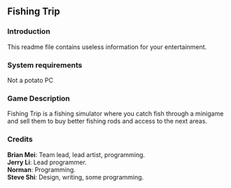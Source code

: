 ## Fishing Trip
### Introduction
This readme file contains useless information for your entertainment.
### System requirements
Not a potato PC
### Game Description
Fishing Trip is a fishing simulator where you catch fish through a minigame and sell them to buy better fishing rods and access to the next areas.
### Credits
**Brian Mei**: Team lead, lead artist, programming.  
**Jerry Li**: Lead programmer.  
**Norman**: Programming.  
**Steve Shi**: Design, writing, some programming.